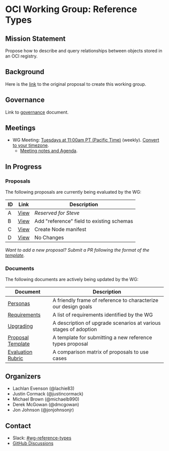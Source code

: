 # OCI Working Group: Reference Types

## Mission Statement

Propose how to describe and query relationships between objects stored in an OCI registry.

## Background

Here is the [link](https://github.com/opencontainers/tob/blob/main/proposals/wg-reference-types.md)
to the original proposal to create this working group.

## Governance

Link to [governance](./GOVERNANCE) document.

## Meetings

* WG Meeting: [Tuesdays at 11:00am PT (Pacific Time)](https://zoom.us/j/92128676364) (weekly). [Convert to your timezone](https://dateful.com/convert/pt-pacific-time?t=11am).
  * [Meeting notes and Agenda](https://docs.google.com/document/d/1SVOWQTowigXzbYdorzfa7tMmrcm91yK12LvSONqziJY/edit).

## In Progress

### Proposals

The following proposals are currently being evaluated by the WG:

| ID | Link                                   | Description                               |
| -- | -------------------------------------- | ----------------------------------------- |
| A  | [View](./docs/proposals/PROPOSAL_A.md) | *Reserved for Steve*                      |
| B  | [View](./docs/proposals/PROPOSAL_B.md) | Add "reference" field to existing schemas |
| C  | [View](./docs/proposals/PROPOSAL_C.md) | Create Node manifest                      |
| D  | [View](./docs/proposals/PROPOSAL_D.md) | No Changes                                |

*Want to add a new proposal? Submit a PR following the format of the
[template](./docs/TEMPLATE.md).*

### Documents

The following documents are actively being updated by the WG:

| Document                                | Description                                                      |
| --------------------------------------- | ---------------------------------------------------------------- |
| [Personas](./docs/PERSONAS.md)          | A friendly frame of reference to characterize our design goals   |
| [Requirements](./docs/REQUIREMENTS.md)  | A list of requirements identified by the WG                      |
| [Upgrading](./docs/UPGRADING.md)        | A description of upgrade scenarios at various stages of adoption |
| [Proposal Template](./docs/TEMPLATE.md) | A template for submitting a new reference types proposal         |
| [Evaluation Rubric](./docs/RUBRIC.md) | A comparison matrix of proposals to use cases         |

## Organizers

* Lachlan Evenson (@lachie83)
* Justin Cormack (@justincormack)
* Michael Brown (@michaelb990)
* Derek McGowan (@dmcgowan)
* Jon Johnson (@jonjohnsonjr)

## Contact

* Slack: [#wg-reference-types](https://opencontainers.slack.com/messages/wg-api-expression)
* [GitHub Discussions](https://github.com/opencontainers/wg-reference-types/discussions)
